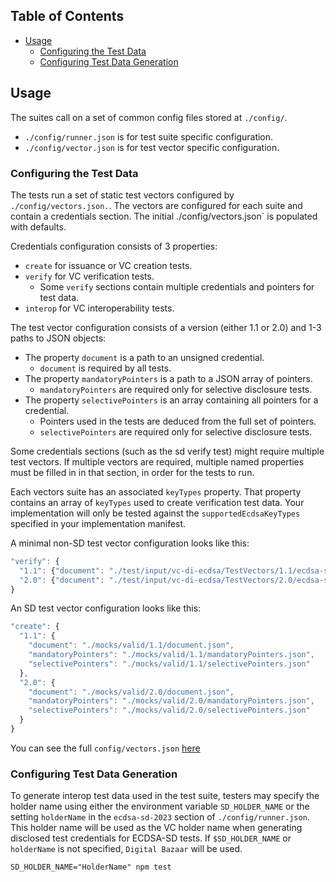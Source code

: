 <!--
Copyright 2023 Digital Bazaar, Inc.

SPDX-License-Identifier: BSD-3-Clause
-->

## Table of Contents

- [Usage](#Usage)
  - [Configuring the Test Data](#Configuring-the-test-data)
  - [Configuring Test Data Generation](#Configuring-test-data-generation)

## Usage
The suites call on a set of common config files stored at `./config/`.
- `./config/runner.json` is for test suite specific configuration.
- `./config/vector.json` is for test vector specific configuration.

### Configuring the Test Data
The tests run a set of static test vectors configured by `./config/vectors.json.`.
The vectors are configured for each suite and contain a credentials section.
The initial ./config/vectors.json` is populated with defaults.

Credentials configuration consists of 3 properties:
- `create` for issuance or VC creation tests.
- `verify` for VC verification tests.
  - Some `verify` sections contain multiple credentials and pointers for test data.
- `interop` for VC interoperability tests.

The test vector configuration consists of a version (either 1.1 or 2.0) and 1-3 paths to JSON objects:
- The property `document` is a path to an unsigned credential.
  - `document` is required by all tests.
- The property `mandatoryPointers` is a path to a JSON array of pointers.
  - `mandatoryPointers` are required only for selective disclosure tests.
- The property `selectivePointers` is an array containing all pointers for a credential.
  - Pointers used in the tests are deduced from the full set of pointers.
  - `selectivePointers` are required only for selective disclosure tests.

Some credentials sections (such as the sd verify test) might require multiple test vectors.
If multiple vectors are required, multiple named properties must be filled in 
in that section, in order for the tests to run.

Each vectors suite has an associated `keyTypes` property.
That property contains an array of `keyTypes` used to create verification test data.
Your implementation will only be tested against the `supportedEcdsaKeyTypes` specified
in your implementation manifest.

A minimal non-SD test vector configuration looks like this:
```js
"verify": {
  "1.1": {"document": "./test/input/vc-di-ecdsa/TestVectors/1.1/ecdsa-sd-2023/windDoc.json"},
  "2.0": {"document": "./test/input/vc-di-ecdsa/TestVectors/2.0/ecdsa-sd-2023/windDoc.json"}
}
```

An SD test vector configuration looks like this:
```js
"create": {
  "1.1": {
    "document": "./mocks/valid/1.1/document.json",
    "mandatoryPointers": "./mocks/valid/1.1/mandatoryPointers.json",
    "selectivePointers": "./mocks/valid/1.1/selectivePointers.json"
  },
  "2.0": {
    "document": "./mocks/valid/2.0/document.json",
    "mandatoryPointers": "./mocks/valid/2.0/mandatoryPointers.json",
    "selectivePointers": "./mocks/valid/2.0/selectivePointers.json"
  }
}
```

You can see the full `config/vectors.json` [here](/config/vectors.json)

### Configuring Test Data Generation
To generate interop test data used in the test suite, testers may specify
the holder name using either the environment variable `SD_HOLDER_NAME` or the setting 
`holderName` in the `ecdsa-sd-2023` section of `./config/runner.json`. This holder
name will be used as the VC holder name when generating disclosed test credentials
for ECDSA-SD tests.
If `$SD_HOLDER_NAME` or `holderName` is not specified, `Digital Bazaar` will be used.

```
SD_HOLDER_NAME="HolderName" npm test
```
